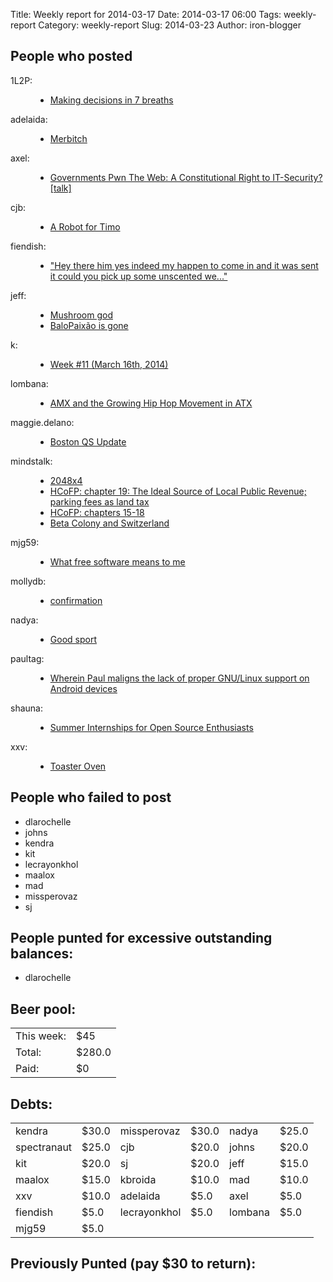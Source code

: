 Title: Weekly report for 2014-03-17
Date: 2014-03-17 06:00
Tags: weekly-report
Category: weekly-report
Slug: 2014-03-23
Author: iron-blogger


<h2>People who posted</h2>
<dl>
<dt><span class="user">1L2P:</span></dt>
<dd>
  <ul>
   <li><a href="http://1l2p.net/2014/03/23/Decisions.html">Making decisions in 7 breaths</a></li>
  </ul>
</dd>
<dt><span class="user">adelaida:</span></dt>
<dd>
  <ul>
   <li><a href="http://queensaddle.wordpress.com/2014/03/24/merbitch/">Merbitch</a></li>
  </ul>
</dd>
<dt><span class="user">axel:</span></dt>
<dd>
  <ul>
   <li><a href="https://www.axelarnbak.nl/2014/03/22/governments-pwn-the-web-a-constitutional-right-to-it-security-talk/">Governments Pwn The Web: A Constitutional Right to IT-Security? [talk]</a></li>
  </ul>
</dd>
<dt><span class="user">cjb:</span></dt>
<dd>
  <ul>
   <li><a href="http://blog.printf.net/articles/2014/03/18/a-robot-for-timo/">A Robot for Timo</a></li>
  </ul>
</dd>
<dt><span class="user">fiendish:</span></dt>
<dd>
  <ul>
   <li><a href="http://textsfromharriotte.tumblr.com/post/80403964504">"Hey there him yes indeed my happen to come in and it was sent it could you pick up some unscented we..."</a></li>
  </ul>
</dd>
<dt><span class="user">jeff:</span></dt>
<dd>
  <ul>
   <li><a href="http://unterbahn.com/2014/03/mushroom-god/">Mushroom god</a></li>
   <li><a href="http://unterbahn.com/2014/03/balopaixao-is-gone/">BaloPaixão is gone</a></li>
  </ul>
</dd>
<dt><span class="user">k:</span></dt>
<dd>
  <ul>
   <li><a href="http://www.googlish.com/?p=41">Week #11 (March 16th, 2014)</a></li>
  </ul>
</dd>
<dt><span class="user">lombana:</span></dt>
<dd>
  <ul>
   <li><a href="http://andreslombana.net/blog/2014/03/23/amx-and-the-growing-hip-hop-movement-in-atx/">AMX and the Growing Hip Hop Movement in ATX</a></li>
  </ul>
</dd>
<dt><span class="user">maggie.delano:</span></dt>
<dd>
  <ul>
   <li><a href="http://maggiedelano.tumblr.com/post/80528744210">Boston QS Update</a></li>
  </ul>
</dd>
<dt><span class="user">mindstalk:</span></dt>
<dd>
  <ul>
   <li><a href="http://mindstalk.livejournal.com/394305.html">2048x4</a></li>
   <li><a href="http://mindstalk.livejournal.com/394199.html">HCoFP: chapter 19: The Ideal Source of Local Public Revenue; parking fees as land tax</a></li>
   <li><a href="http://mindstalk.livejournal.com/393907.html">HCoFP: chapters 15-18</a></li>
   <li><a href="http://mindstalk.livejournal.com/393693.html">Beta Colony and Switzerland</a></li>
  </ul>
</dd>
<dt><span class="user">mjg59:</span></dt>
<dd>
  <ul>
   <li><a href="http://mjg59.dreamwidth.org/30420.html">What free software means to me</a></li>
  </ul>
</dd>
<dt><span class="user">mollydb:</span></dt>
<dd>
  <ul>
   <li><a href="http://mmillions.wordpress.com/2014/03/20/confirmation/">confirmation</a></li>
  </ul>
</dd>
<dt><span class="user">nadya:</span></dt>
<dd>
  <ul>
   <li><a href="http://infosyncratic.nl/weblog/2014/03/19/good-sport/">Good sport</a></li>
  </ul>
</dd>
<dt><span class="user">paultag:</span></dt>
<dd>
  <ul>
   <li><a href="http://blog.pault.ag/post/80010552831">Wherein Paul maligns the lack of proper GNU/Linux support on Android devices</a></li>
  </ul>
</dd>
<dt><span class="user">shauna:</span></dt>
<dd>
  <ul>
   <li><a href="http://openhatch.org/blog/2014/summer-internships-for-open-source-enthusiasts/">Summer Internships for Open Source Enthusiasts</a></li>
  </ul>
</dd>
<dt><span class="user">xxv:</span></dt>
<dd>
  <ul>
   <li><a href="http://donottouchscreens.tumblr.com/post/80549327566">Toaster Oven</a></li>
  </ul>
</dd>
</dl>

<h2>People who failed to post</h2>
<ul>
<li class="user">dlarochelle</li>
<li class="user">johns</li>
<li class="user">kendra</li>
<li class="user">kit</li>
<li class="user">lecrayonkhol</li>
<li class="user">maalox</li>
<li class="user">mad</li>
<li class="user">missperovaz</li>
<li class="user">sj</li>
</ul>

<h2>People punted for excessive outstanding balances:</h2>
<ul>
<li class="user">dlarochelle</li>
</ul>


<h2>Beer pool:</h2>
<table>
  <tr> <td> This week: </td> <td> $45 </td> </tr>
  <tr> <td> Total: </td> <td> $280.0 </td> </tr>
  <tr> <td> Paid: </td> <td> $0 </td> </tr>
</table>

<h2>Debts:</h2>

<table class="debts">
<tr><td class="user">kendra</td> <td class="money">$30.0</td><td class="user">missperovaz</td> <td class="money">$30.0</td><td class="user">nadya</td> <td class="money">$25.0</td></tr>
<tr><td class="user">spectranaut</td> <td class="money">$25.0</td><td class="user">cjb</td> <td class="money">$20.0</td><td class="user">johns</td> <td class="money">$20.0</td></tr>
<tr><td class="user">kit</td> <td class="money">$20.0</td><td class="user">sj</td> <td class="money">$20.0</td><td class="user">jeff</td> <td class="money">$15.0</td></tr>
<tr><td class="user">maalox</td> <td class="money">$15.0</td><td class="user">kbroida</td> <td class="money">$10.0</td><td class="user">mad</td> <td class="money">$10.0</td></tr>
<tr><td class="user">xxv</td> <td class="money">$10.0</td><td class="user">adelaida</td> <td class="money">$5.0</td><td class="user">axel</td> <td class="money">$5.0</td></tr>
<tr><td class="user">fiendish</td> <td class="money">$5.0</td><td class="user">lecrayonkhol</td> <td class="money">$5.0</td><td class="user">lombana</td> <td class="money">$5.0</td></tr>
<tr><td class="user">mjg59</td> <td class="money">$5.0</td></tr>
</table>

<h2>Previously Punted (pay $30 to return):</h2>
<ul>
</ul>
